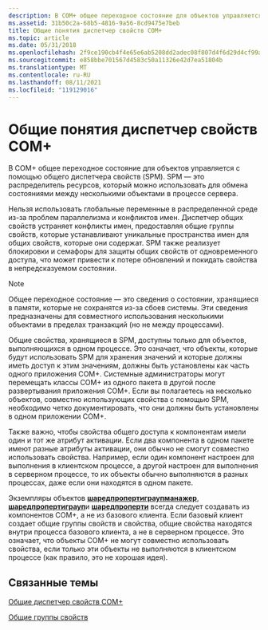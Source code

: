 ```yaml
---
description: В COM+ общее переходное состояние для объектов управляется с помощью общего диспетчера свойств (SPM). SPM — это распределитель ресурсов, который можно использовать для обмена состояниями между несколькими объектами в процессе сервера.
ms.assetid: 31b50c2a-68b5-4816-9a56-8cd9475e7beb
title: Общие понятия диспетчер свойств COM+
ms.topic: article
ms.date: 05/31/2018
ms.openlocfilehash: 2f9ce190cb4f4e65e6ab5208dd2adec08f807d4f6d29d4cf99a3e70a1c0a7004
ms.sourcegitcommit: e858bbe701567d4583c50a11326e42d7ea51804b
ms.translationtype: MT
ms.contentlocale: ru-RU
ms.lasthandoff: 08/11/2021
ms.locfileid: "119129016"
---
```

# <a name="com-shared-property-manager-concepts"></a>Общие понятия диспетчер свойств COM+

В COM+ общее переходное состояние для объектов управляется с помощью общего диспетчера свойств (SPM). SPM — это распределитель ресурсов, который можно использовать для обмена состояниями между несколькими объектами в процессе сервера.

Нельзя использовать глобальные переменные в распределенной среде из-за проблем параллелизма и конфликтов имен. Диспетчер общих свойств устраняет конфликты имен, предоставляя общие группы свойств, которые устанавливают уникальные пространства имен для общих свойств, которые они содержат. SPM также реализует блокировки и семафоры для защиты общих свойств от одновременного доступа, что может привести к потере обновлений и покидать свойства в непредсказуемом состоянии.

> [!Note]  
> Общее переходное состояние — это сведения о состоянии, хранящиеся в памяти, которые не сохранятся из-за сбоев системы. Эти сведения предназначены для совместного использования несколькими объектами в пределах транзакций (но не между процессами).

 

Общие свойства, хранящиеся в SPM, доступны только для объектов, выполняющихся в одном процессе. Это означает, что объекты, которые будут использовать SPM для хранения значений и которые должны иметь доступ к этим значениям, должны быть установлены как часть одного приложения COM+. Системные администраторы могут перемещать классы COM+ из одного пакета в другой после развертывания приложения COM+. Если вы полагаетесь на несколько объектов, совместно использующих свойства с помощью SPM, необходимо четко документировать, что они должны быть установлены в одном приложении COM+.

Также важно, чтобы свойства общего доступа к компонентам имели один и тот же атрибут активации. Если два компонента в одном пакете имеют разные атрибуты активации, они обычно не смогут совместно использовать свойства. Например, если один компонент настроен для выполнения в клиентском процессе, а другой настроен для выполнения в серверном процессе, то их объекты обычно выполняются в разных процессах, даже если они находятся в одном пакете.

Экземпляры объектов [**шаредпропертиграупманажер**](sharedpropertygroupmanager.md), [**шаредпропертиграуп**](sharedpropertygroup.md)и [**шаредпроперти**](sharedproperty.md) всегда следует создавать из компонентов COM+, а не из базового клиента. Если базовый клиент создает общие группы свойств и свойства, общие свойства находятся внутри процесса базового клиента, а не в серверном процессе. Это означает, что объекты COM+ не могут совместно использовать свойства, если только эти объекты не выполняются в клиентском процессе (как правило, это не хорошая идея).

## <a name="related-topics"></a>Связанные темы

<dl> <dt>

[Общие диспетчер свойств COM+](com--shared-property-manager.md)
</dt> <dt>

[Общие группы свойств](shared-property-groups.md)
</dt> </dl>

 

 



